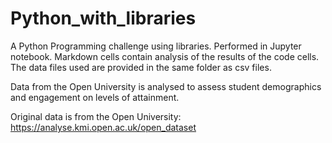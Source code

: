 # Python_with_libraries

A Python Programming challenge using libraries. Performed in Jupyter notebook. 
Markdown cells contain analysis of the results of the code cells. 
The data files used are provided in the same folder as csv files. 

Data from the Open University is analysed to assess student demographics and engagement on levels of attainment.

Original data is from the Open University: https://analyse.kmi.open.ac.uk/open_dataset

